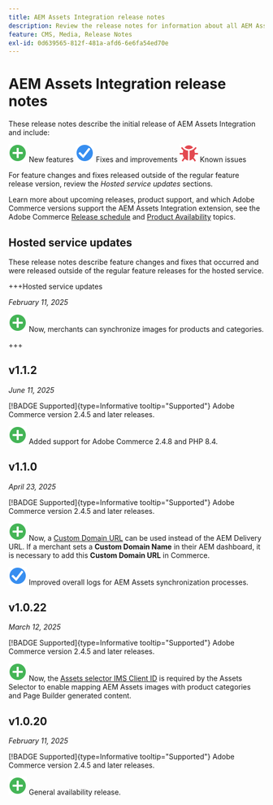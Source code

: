 ```yaml
---
title: AEM Assets Integration release notes
description: Review the release notes for information about all AEM Assets Integration releases.
feature: CMS, Media, Release Notes
exl-id: 0d639565-812f-481a-afd6-6e6fa54ed70e
---
```

# AEM Assets Integration release notes

These release notes describe the initial release of AEM Assets Integration and include:

![New](../assets/new.svg) New features
![Fixed issue](../assets/fix.svg) Fixes and improvements
![Known issue](../assets/bug.svg) Known issues

For feature changes and fixes released outside of the regular feature release version, review the _Hosted service updates_ sections.

Learn more about upcoming releases, product support, and which Adobe Commerce versions support the AEM Assets Integration extension, see the Adobe Commerce [Release schedule](https://experienceleague.adobe.com/en/docs/commerce-operations/release/planning/schedule) and [Product Availability](https://experienceleague.adobe.com/en/docs/commerce-operations/release/product-availability) topics.

## Hosted service updates

These release notes describe feature changes and fixes that occurred and were released outside of the regular feature releases for the hosted service.

+++Hosted service updates

_February 11, 2025_

![New issue](../assets/new.svg) Now, merchants can synchronize images for products and categories.

+++

## v1.1.2

_June 11, 2025_

[!BADGE Supported]{type=Informative tooltip="Supported"} Adobe Commerce version 2.4.5 and later releases.

![New issue](../assets/new.svg)<!-- Issue ACAP-1041 --> Added support for Adobe Commerce 2.4.8 and PHP 8.4.

## v1.1.0

_April 23, 2025_

[!BADGE Supported]{type=Informative tooltip="Supported"} Adobe Commerce version 2.4.5 and later releases.

![New issue](../assets/new.svg)<!-- Issue ACAP-955 --> Now, a [Custom Domain URL](https://experienceleague.adobe.com/en/docs/commerce/aem-assets-integration/get-started/setup-synchronization#optional-configure-the-custom-domain-url) can be used instead of the AEM Delivery URL. If a merchant sets a **Custom Domain Name** in their AEM dashboard, it is necessary to add this **Custom Domain URL** in Commerce.

![Fixed issue](../assets/fix.svg)<!-- Issue ACAP-987 --> Improved overall logs for AEM Assets synchronization processes.

## v1.0.22

_March 12, 2025_

[!BADGE Supported]{type=Informative tooltip="Supported"} Adobe Commerce version 2.4.5 and later releases.

![New issue](../assets/new.svg)<!-- Issue ACAP-xx --> Now, the [Assets selector IMS Client ID](https://experienceleague.adobe.com/en/docs/commerce/aem-assets-integration/get-started/setup-synchronization) is required by the Assets Selector to enable mapping AEM Assets images with product categories and Page Builder generated content.

## v1.0.20

_February 11, 2025_

[!BADGE Supported]{type=Informative tooltip="Supported"} Adobe Commerce version 2.4.5 and later releases.

![New](../assets/new.svg)<!-- Issue ACAP-xx --> General availability release.
